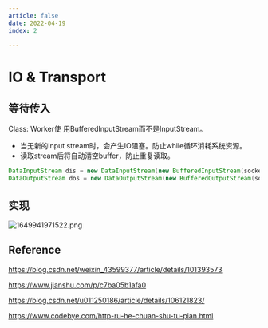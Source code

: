 ```yaml
---
article: false
date: 2022-04-19
index: 2

---
```


# IO & Transport

## 等待传入

Class: Worker使 用BufferedInputStream而不是InputStream。

- 当无新的input stream时，会产生IO阻塞。防止while循环消耗系统资源。
- 读取stream后将自动清空buffer，防止重复读取。

```Java
DataInputStream dis = new DataInputStream(new BufferedInputStream(socket.getInputStream()));
DataOutputStream dos = new DataOutputStream(new BufferedOutputStream(socket.getOutputStream()));
```

## 实现

![1649941971522.png](https://pic.hanjiaming.com.cn/2022/04/14/4fe7f6153c316.png)

## Reference

https://blog.csdn.net/weixin_43599377/article/details/101393573

https://www.jianshu.com/p/c7ba05b1afa0

https://blog.csdn.net/u011250186/article/details/106121823/

https://www.codebye.com/http-ru-he-chuan-shu-tu-pian.html